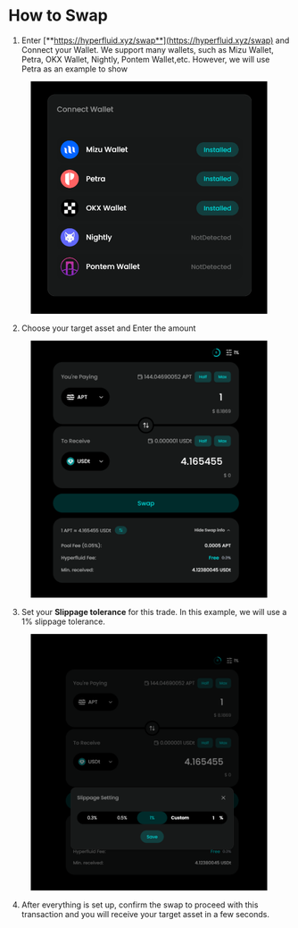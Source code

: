 # How to Swap

1. Enter [**https://hyperfluid.xyz/swap**](https://hyperfluid.xyz/swap) and Connect your Wallet. We support many wallets, such as Mizu Wallet, Petra, OKX Wallet, Nightly, Pontem Wallet,etc. However, we will use Petra as an example to show

<figure><img src="../.gitbook/assets/image (7).png" alt=""><figcaption></figcaption></figure>

2. Choose your target asset and Enter the amount

<figure><img src="../.gitbook/assets/image (11).png" alt=""><figcaption></figcaption></figure>

3. Set your **Slippage tolerance** for this trade. In this example, we will use a 1% slippage tolerance.

<figure><img src="../.gitbook/assets/image (12).png" alt=""><figcaption></figcaption></figure>

4. After everything is set up, confirm the swap to proceed with this transaction and you will receive your target asset in a few seconds.

